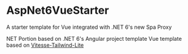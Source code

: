 # AspNet6VueStarter
A starter template for Vue integrated with .NET 6's new Spa Proxy

NET Portion based on .NET 6's Angular project template
Vue template based on [Vitesse-Tailwind-Lite](https://github.com/JohnCampionJr/vitesse-tailwind-lite)

